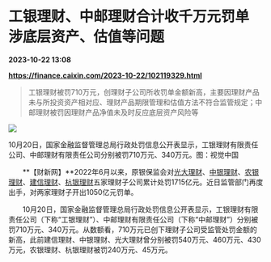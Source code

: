 # 工银理财、中邮理财合计收千万元罚单 涉底层资产、估值等问题

**2023-10-22 13:08**

**https://finance.caixin.com/2023-10-22/102119329.html**

> 工银理财被罚710万元，创理财子公司所收罚单金额新高，主要因理财产品未与所投资资产相对应、理财产品期限管理和估值方法不符合监管规定；中邮理财被罚因理财产品净值未及时反应底层资产风险等

  

![](https://img.caixin.com/2023-10-22/169797936955970_840_560.jpg)

10月20日，国家金融监督管理总局行政处罚信息公开表显示，工银理财有限责任公司、中邮理财有限责任公司分别被罚710万元、340万元。图：视觉中国

  

　　**【财新网】**2022年6月以来，原银保监会对[光大理财](https://s.ccxe.com.cn/entities/companies/20082779104)、[中银理财](https://s.ccxe.com.cn/entities/companies/20080503090)、[农银理财](https://s.ccxe.com.cn/entities/companies/20081251907)、[建信理财](https://s.ccxe.com.cn/entities/companies/20079250454)、[杭银理财](https://s.ccxe.com.cn/entities/companies/20084889370)五家理财子公司累计处罚1715亿元。近日监管部门再度出手，对两家理财子开出1050亿元罚单。

　　10月20日，国家金融监督管理总局行政处罚信息公开表显示，工银理财有限责任公司（下称“工银理财”）、中邮理财有限责任公司（下称“中邮理财”）分别被罚710万元、340万元。从数额看，710万元已创下理财子公司受监管处罚金额的新高，此前建信理财、中银理财、光大理财曾分别被罚540万元、460万元、430万元，农银理财、杭银理财被罚240万元、45万元。